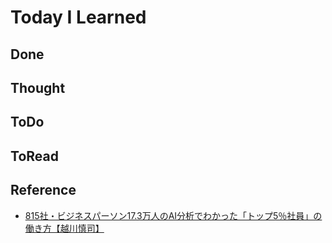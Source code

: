 # Today I Learned

## Done

## Thought

## ToDo

## ToRead

## Reference
- [815社・ビジネスパーソン17.3万人のAI分析でわかった「トップ5％社員」の働き方【越川慎司】](https://www.youtube.com/watch?v=fCyt3SSl61I)